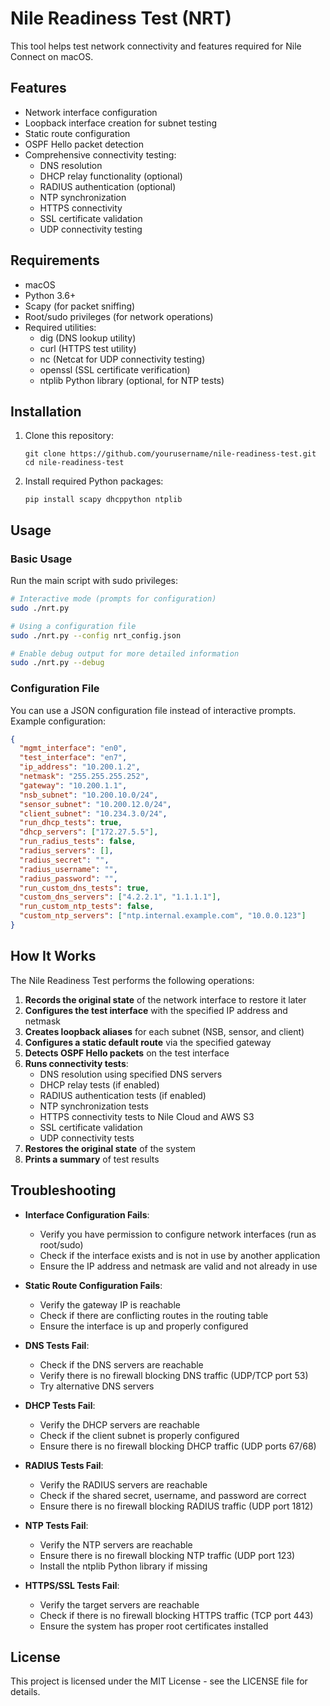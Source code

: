 # Nile Readiness Test (NRT)

This tool helps test network connectivity and features required for Nile Connect on macOS.

## Features

- Network interface configuration
- Loopback interface creation for subnet testing
- Static route configuration
- OSPF Hello packet detection
- Comprehensive connectivity testing:
  - DNS resolution
  - DHCP relay functionality (optional)
  - RADIUS authentication (optional)
  - NTP synchronization
  - HTTPS connectivity
  - SSL certificate validation
  - UDP connectivity testing

## Requirements

- macOS
- Python 3.6+
- Scapy (for packet sniffing)
- Root/sudo privileges (for network operations)
- Required utilities:
  - dig (DNS lookup utility)
  - curl (HTTPS test utility)
  - nc (Netcat for UDP connectivity testing)
  - openssl (SSL certificate verification)
  - ntplib Python library (optional, for NTP tests)

## Installation

1. Clone this repository:
   ```
   git clone https://github.com/yourusername/nile-readiness-test.git
   cd nile-readiness-test
   ```

2. Install required Python packages:
   ```
   pip install scapy dhcppython ntplib
   ```

## Usage

### Basic Usage

Run the main script with sudo privileges:

```bash
# Interactive mode (prompts for configuration)
sudo ./nrt.py

# Using a configuration file
sudo ./nrt.py --config nrt_config.json

# Enable debug output for more detailed information
sudo ./nrt.py --debug
```

### Configuration File

You can use a JSON configuration file instead of interactive prompts. Example configuration:

```json
{
  "mgmt_interface": "en0",
  "test_interface": "en7",
  "ip_address": "10.200.1.2",
  "netmask": "255.255.255.252",
  "gateway": "10.200.1.1",
  "nsb_subnet": "10.200.10.0/24",
  "sensor_subnet": "10.200.12.0/24",
  "client_subnet": "10.234.3.0/24",
  "run_dhcp_tests": true,
  "dhcp_servers": ["172.27.5.5"],
  "run_radius_tests": false,
  "radius_servers": [],
  "radius_secret": "",
  "radius_username": "",
  "radius_password": "",
  "run_custom_dns_tests": true,
  "custom_dns_servers": ["4.2.2.1", "1.1.1.1"],
  "run_custom_ntp_tests": false,
  "custom_ntp_servers": ["ntp.internal.example.com", "10.0.0.123"]
}
```

## How It Works

The Nile Readiness Test performs the following operations:

1. **Records the original state** of the network interface to restore it later
2. **Configures the test interface** with the specified IP address and netmask
3. **Creates loopback aliases** for each subnet (NSB, sensor, and client)
4. **Configures a static default route** via the specified gateway
5. **Detects OSPF Hello packets** on the test interface
6. **Runs connectivity tests**:
   - DNS resolution using specified DNS servers
   - DHCP relay tests (if enabled)
   - RADIUS authentication tests (if enabled)
   - NTP synchronization tests
   - HTTPS connectivity tests to Nile Cloud and AWS S3
   - SSL certificate validation
   - UDP connectivity tests
7. **Restores the original state** of the system
8. **Prints a summary** of test results

## Troubleshooting

- **Interface Configuration Fails**:
  - Verify you have permission to configure network interfaces (run as root/sudo)
  - Check if the interface exists and is not in use by another application
  - Ensure the IP address and netmask are valid and not already in use

- **Static Route Configuration Fails**:
  - Verify the gateway IP is reachable
  - Check if there are conflicting routes in the routing table
  - Ensure the interface is up and properly configured

- **DNS Tests Fail**:
  - Check if the DNS servers are reachable
  - Verify there is no firewall blocking DNS traffic (UDP/TCP port 53)
  - Try alternative DNS servers

- **DHCP Tests Fail**:
  - Verify the DHCP servers are reachable
  - Check if the client subnet is properly configured
  - Ensure there is no firewall blocking DHCP traffic (UDP ports 67/68)

- **RADIUS Tests Fail**:
  - Verify the RADIUS servers are reachable
  - Check if the shared secret, username, and password are correct
  - Ensure there is no firewall blocking RADIUS traffic (UDP port 1812)

- **NTP Tests Fail**:
  - Verify the NTP servers are reachable
  - Ensure there is no firewall blocking NTP traffic (UDP port 123)
  - Install the ntplib Python library if missing

- **HTTPS/SSL Tests Fail**:
  - Verify the target servers are reachable
  - Check if there is no firewall blocking HTTPS traffic (TCP port 443)
  - Ensure the system has proper root certificates installed

## License

This project is licensed under the MIT License - see the LICENSE file for details.
